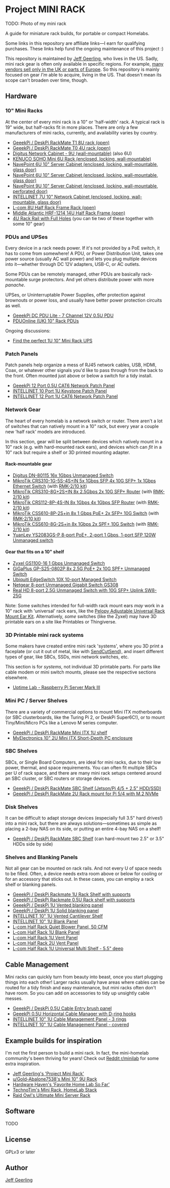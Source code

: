# Project MINI RACK

TODO: Photo of my mini rack

A guide for miniature rack builds, for portable or compact Homelabs.

Some links in this repository are affiliate links—I earn for qualifying purchases. These links help fund the ongoing maintenance of this project :)

This repository is maintained by [Jeff Geerling](https://www.jeffgeerling.com), who lives in the US. Sadly, mini rack gear is often only available in specific regions. For example, [many vendors sell only in the UK or parts of Europe](https://www.reddit.com/r/minilab/comments/1g1nto6/offtheshelf_10_gear_guide/). So this repository is mainly focused on gear _I'm_ able to acquire, living in the US. That doesn't mean its scope can't broaden over time, though.

## Hardware

### 10" Mini Racks

At the center of every mini rack is a 10" or 'half-width' rack. A typical rack is 19" wide, but half-racks fit in more places. There are only a few manufacturers of mini racks, currently, and availability varies by country.

  - [GeeekPi / DeskPi RackMate T1 8U rack (open)](https://amzn.to/3DjLhfI)
  - [GeeekPi / DeskPi RackMate T0 4U rack (open)](https://amzn.to/4iIBsZ6)
  - [Digitus Network Cabinet - 9U (wall-mountable)](https://amzn.to/3ZIjjBP) (also 6U)
  - [KENUCO SOHO Mini 6U Rack (enclosed, locking, wall-mountable)](https://amzn.to/3OZvLIi)
  - [NavePoint 6U 10" Server Cabinet (enclosed, locking, wall-mountable, glass door)](https://amzn.to/3P3uWOS)
  - [NavePoint 6U 10" Server Cabinet (enclosed, locking, wall-mountable, glass door)](https://amzn.to/3BzPc7y)
  - [NavePoint 9U 10" Server Cabinet (enclosed, locking, wall-mountable, perforated door)](https://amzn.to/4iFBznY)
  - [INTELLINET 7U 10" Network Cabinet (enclosed, locking, wall-mountable, glass door)](https://amzn.to/3VHYJAc)
  - [L-com 8U Half Rack Frame Rack (open)](https://www.l-com.com/patch-panel-server-rack-8-space-14-half-rack-frame-rack-10-panel-width-14-deep-passive-top-open-bottom)
  - [Middle Atlantic HRF-1214 14U Half Rack Frame (open)](https://amzn.to/4fr2dy2)
  - [4U Rack Rail with Full Holes](https://www.penn-elcom.com/us/4u-rack-rail-with-full-holes-0-08in-thick-r0863-2mm-04) (you can tie two of these together with some 10" gear)

### PDUs and UPSes

Every device in a rack needs power. If it's not provided by a PoE switch, it has to come from somewhere! A PDU, or Power Distribution Unit, takes one power source (usually AC wall power) and lets you plug multiple devices into it—whether through DC 12V adapters, USB-C, or AC outlets.

Some PDUs can be remotely managed, other PDUs are basically rack-mountable surge protectors. And yet others distribute power with more _panache_.

UPSes, or Uninterruptable Power Supplies, offer protection against brownouts or power loss, and usually have better power protection circuits as well.

  - [GeeekPi DC PDU Lite - 7 Channel 12V 0.5U PDU](https://amzn.to/3DliKGG)
  - [PDUOnline (UK) 10" Rack PDUs](https://pduonline.co.uk/product-category/rack-pdus/10-horizontal-pdus/)

Ongoing discussions:

  - [Find the perfect 1U 10" Mini Rack UPS](https://github.com/geerlingguy/mini-rack/issues/1)

### Patch Panels

Patch panels help organize a mess of RJ45 network cables, USB, HDMI, Coax, or whatever other signals you'd like to pass through from the back to the front. Often mounted just above or below a switch for a tidy install.

  - [GeeekPi 12 Port 0.5U CAT6 Network Patch Panel](https://amzn.to/3ZZ1os4)
  - [INTELLINET 10 Port 1U Keystone Patch Panel](https://amzn.to/3P1PHKF)
  - [INTELLINET 12 Port 1U CAT6 Network Patch Panel](https://amzn.to/3P2ni7g)

### Network Gear

The heart of every homelab is a network switch or router. There aren't a lot of switches that can natively mount in a 10" rack, but every year a couple new 'half rack' models are introduced.

In this section, gear will be split between devices which natively mount in a 10" rack (e.g. with hard-mounted rack ears), and devices which can _fit_ in a 10" rack but require a shelf or 3D printed mounting adapter.

#### Rack-mountable gear

  - [Digitus DN-80115 16x 1Gbps Unmanaged Switch](https://www.digitec.ch/en/s1/product/digitus-dn-80115-16-ports-network-switches-12955993)
  - [MikroTik CRS310-1G-5S-4S+IN 5x 1Gbps SFP 4x 10G SFP+ 1x 1Gbps Ethernet Switch](https://amzn.to/3VJKYBe) (with [RMK-2/10 kit](https://amzn.to/3Pmm5rT))
  - [MikroTik CRS310-8G+2S+IN 8x 2.5Gbps 2x 10G SFP+ Router](https://amzn.to/3Dx4smb) (with [RMK-2/10 kit](https://amzn.to/3Pmm5rT))
  - [MikroTik CRS112-8P-4S-IN 8x 1Gbps 4x 1Gbps SFP Router](https://amzn.to/4fivRpi) (with [RMK-2/10 kit](https://amzn.to/3Pmm5rT))
  - [MikroTik CSS610-8P-2S+in 8x 1 Gbps PoE+ 2x SFP+ 10G Switch](https://amzn.to/3ZKAtP8) (with [RMK-2/10 kit](https://amzn.to/3Pmm5rT))
  - [MikroTik CSS610-8G-2S+in 8x 1Gbps 2x SPF+ 10G Switch](https://amzn.to/3OYAjyV) (with [RMK-2/10 kit](https://amzn.to/3Pmm5rT))
  - [YuanLey YS2083GS-P 8-port PoE+, 2-port 1 Gbps, 1-port SFP 120W Unmanaged switch](https://amzn.to/41Y3qKv)

#### Gear that fits on a 10" shelf

  - [Zyxel GS1100-16 1 Gbps Unmanaged Switch](https://amzn.to/41GicFw)
  - [GiGaPlus GP-S25-0802P 8x 2.5G PoE+ 2x 10G SPF+ Unmanaged Switch](https://amzn.to/4iGMxJR)
  - [Ubiquiti EdgeSwitch 10X 10-port Managed Switch](https://amzn.to/49Hobf2)
  - [Netgear 8-port Unmanaged Gigabit Switch GS308](https://amzn.to/4gilDq9)
  - [Real HD 8-port 2.5G Unmanaged Switch with 10G SFP+ Uplink SW8-25G](https://amzn.to/3VJuDwy)
  
Note: Some switches intended for full-width rack mount ears _may_ work in a 10" rack with 'universal' rack ears, like the [Pelopy Adjustable Universal Rack Mount Ear Kit](https://amzn.to/4gJ7BxT). Alternatively, _some_ switches (like the Zyxel) may have 3D printable ears on a site like Printables or Thingiverse.

### 3D Printable mini rack systems

Some makers have created entire mini rack 'systems', where you 3D print a faceplate (or cut it out of metal, like with [SendCutSend](https://sendcutsend.com)), and insert different types of gear, like SBCs, SSDs, mini network switches, etc.

This section is for _systems_, not individual 3D printable parts. For parts like cable modem or mini switch mounts, please see the respective sections elsewhere.

  - [Uptime Lab - Raspberry Pi Server Mark III](https://uplab.pro/2020/12/raspberry-pi-server-mark-iii/)

### Mini PC / Server Shelves

There are a variety of commercial options to mount Mini ITX motherboards (or SBC clusterboards, like the Turing Pi 2, or DeskPi Super6C!), or to mount Tiny/Mini/Micro PCs like a Lenovo M series computer.

  - [GeeekPi / DeskPi RackMate Mini ITX 1U shelf](https://amzn.to/3ZKq5qV)
  - [MyElectronics 10" 2U Mini ITX Short-Depth PC enclosure](https://amzn.to/41H6wCe)

### SBC Shelves

SBCs, or Single Board Computers, are ideal for mini racks, due to their low power, thermal, and space requirements. You can often fit multiple SBCs per U of rack space, and there are many mini rack setups centered around an SBC cluster, or SBC routers or storage devices.

  - [GeeekPi / DeskPi RackMate SBC Shelf (Jetson/Pi 4/5 + 2.5" HDD/SSD)](https://amzn.to/49H76C6)
  - [GeeekPi / DeskPi RackMate 2U Rack mount for Pi 5/4 with M.2 NVMe](https://amzn.to/4glDzjL)

### Disk Shelves

It can be difficult to adapt storage devices (especially full 3.5" hard drives!) into a mini rack, but there are always solutions—sometimes as simple as placing a 2-bay NAS on its side, or putting an entire 4-bay NAS on a shelf!

  - [GeeekPi / DeskPi RackMate SBC Shelf](https://amzn.to/49H76C6) (can hard-mount two 2.5" or 3.5" HDDs side by side)

### Shelves and Blanking Panels

Not all gear can be mounted on rack rails. And not every U of space needs to be filled. Often, a device needs extra room above or below for cooling or for an accessory that sticks out. In these cases, you can employ a rack shelf or blanking panels.

  - [GeeekPi / DeskPi Rackmate 1U Rack Shelf with supports](https://amzn.to/3ZZJq8T)
  - [GeeekPi / DeskPi Rackmate 0.5U Rack shelf with supports](https://amzn.to/4fjuuGY)
  - [GeeekPi / DeskPi 1U Vented blanking panel](https://amzn.to/49KQPMf)
  - [GeeekPi / DeskPi 1U Solid blanking panel](https://amzn.to/3BLnox3)
  - [INTELLINET 10" 1U Vented Cantilever Shelf](https://amzn.to/3BM80jY)
  - [INTELLINET 10" 1U Blank Panel](https://amzn.to/3ZGa6tN)
  - [L-com Half Rack Quiet Blower Panel, 50 CFM](https://www.l-com.com/patch-panel-server-rack-half-rack-quiet-blower-panel-50-cfm)
  - [L-com Half Rack 1U Blank Panel](https://www.l-com.com/patch-panel-server-rack-1-space-half-rack-blank-panel-175)
  - [L-com Half Rack 1U Vent Panel](https://www.l-com.com/patch-panel-server-rack-1-space-half-rack-vent-panel-175)
  - [L-com Half Rack 2U Vent Panel](https://www.l-com.com/patch-panel-server-rack-2-space-half-rack-vent-panel-350)
  - [L-com Half Rack 1U Universal Multi Shelf - 5.5" deep](https://www.l-com.com/patch-panel-server-rack-half-rack-1-space-universal-multi-shelf-55-deep-black)

## Cable Management

Mini racks can quickly turn from beauty into beast, once you start plugging things into each other! Larger racks usually have areas where cables can be routed for a tidy finish and easy maintenance, but mini racks often don't have room. So you can add on accessories to tidy up unsightly cable messes.

  - [GeeekPi / DeskPi 0.5U Cable Entry brush panel](https://amzn.to/3DvacwM)
  - [GeeekPi 0.5U Horizontal Cable Manager with D-ring hooks](https://amzn.to/4gwE6PE)
  - [INTELLINET 10" 1U Cable Management Panel - 3 rings](https://amzn.to/3ZY8BZa)
  - [INTELLINET 10" 1U Cable Management Panel - covered](https://amzn.to/4fr239U)

## Example builds for inspiration

I'm not the first person to build a mini rack. In fact, the mini-homelab community's been thriving for years! Check out [Reddit r/minilab](https://www.reddit.com/r/minilab/) for some extra inspiration.

  - [Jeff Geerling's 'Project Mini Rack'](TODO)
  - [u/Gold-Abalone7538's Mini 10" 9U Rack](https://www.reddit.com/r/homelab/comments/1cek9os/my_mini_10_half_width_9u_rack/)
  - [Hardware Haven's 'Favorite Home Lab So Far'](https://www.youtube.com/watch?v=wbRViRwflbI)
  - [TechnoTim's Mini Rack, HomeLab Stack](https://www.youtube.com/watch?v=kGZa-81IDGY)
  - [Raid Owl's Ultimate Mini Server Rack](https://www.youtube.com/watch?v=wJUDhQ7s9HM)

## Software

TODO

## License

GPLv3 or later

## Author

[Jeff Geerling](https://www.jeffgeerling.com)
